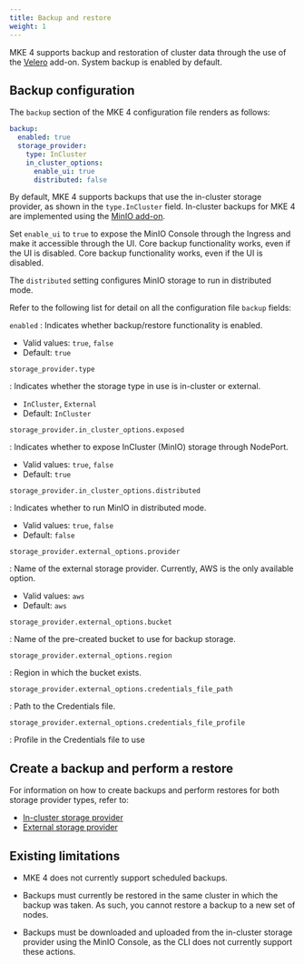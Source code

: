 ```yaml
---
title: Backup and restore
weight: 1
---
```


MKE 4 supports backup and restoration of cluster data through the use of the
[Velero](https://velero.io/) add-on. System backup is enabled by default.

## Backup configuration

The `backup` section of the MKE 4 configuration file renders as follows:

```yaml
backup:
  enabled: true
  storage_provider:
    type: InCluster
    in_cluster_options:
      enable_ui: true
      distributed: false
```

By default, MKE 4 supports backups that use the in-cluster storage
provider, as shown in the `type.InCluster` field.
In-cluster backups for MKE 4 are implemented using the
[MinIO add-on](https://min.io/).

Set `enable_ui` to `true` to expose the MinIO Console through the Ingress and
make it accessible through the UI. Core backup functionality works, even if
the UI is disabled.  Core backup functionality works, even if the UI is disabled.

The `distributed` setting configures MinIO storage to run in distributed mode.

Refer to the following list for detail on all the configuration file `backup` fields:

<!-- [TODO turn this list into a table once column widths are fixed] -->

`enabled` 
: Indicates whether backup/restore functionality is enabled.

  - Valid values: `true`, `false`
  - Default: `true`

`storage_provider.type `

: Indicates whether the storage type in use is in-cluster or external.

  -  `InCluster`, `External`
  - Default: `InCluster`

`storage_provider.in_cluster_options.exposed`

: Indicates whether to expose InCluster (MinIO) storage through NodePort.

  - Valid values: `true`, `false`
  - Default: `true`

`storage_provider.in_cluster_options.distributed`

: Indicates whether to run MinIO in distributed mode.

  - Valid values: `true`, `false`
  - Default: `false`

`storage_provider.external_options.provider`

: Name of the external storage provider. Currently, AWS is the only available option.

  - Valid values: `aws`
  - Default: `aws`

`storage_provider.external_options.bucket`

: Name of the pre-created bucket to use for backup storage.

`storage_provider.external_options.region `

: Region in which the bucket exists.

`storage_provider.external_options.credentials_file_path`

: Path to the Credentials file.

`storage_provider.external_options.credentials_file_profile`

: Profile in the Credentials file to use

## Create a backup and perform a restore

For information on how to create backups and perform restores for both storage
provider types, refer to:

- [In-cluster storage provider](in-cluster)
- [External storage provider](external)

## Existing limitations

- MKE 4 does not currently support scheduled backups.

- Backups must currently be restored in the same cluster in which the backup
  was taken. As such, you cannot restore a backup to a new set of nodes.

- Backups must be downloaded and uploaded from the in-cluster storage provider
  using the MinIO Console, as the CLI does not currently support these actions.
